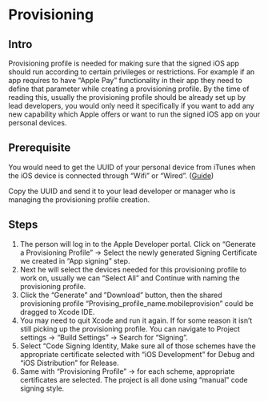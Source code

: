 # Provisioning

## Intro

Provisioning profile is needed for making sure that the signed iOS app should run according to certain privileges or restrictions. For example if an app requires to have “Apple Pay” functionality in their app they need to define that parameter while creating a provisioning profile. By the time of reading this, usually the provisioning profile should be already set up by lead developers, you would only need it specifically if you want to add any new capability which Apple offers or want to run the signed iOS app on your personal devices.

## Prerequisite

You would need to get the UUID of your personal device from iTunes when the iOS device is connected through “Wifi” or “Wired”. \([Guide](https://www.imore.com/how-find-your-iphones-serial-number-udid-or-other-information)\)

Copy the UUID and send it to your lead developer or manager who is managing the provisioning profile creation.

## Steps

1. The person will log in to the Apple Developer portal. Click on “Generate a Provisioning Profile” -&gt; Select the newly generated Signing Certificate we created in “App signing” step.
2. Next he will select the devices needed for this provisioning profile to work on, usually we can “Select All” and Continue with naming the provisioning profile.
3. Click the “Generate” and ”Download” button, then the shared provisioning profile “Provising\_profile\_name.mobileprovision” could be dragged to Xcode IDE.
4. You may need to quit Xcode and run it again. If for some reason it isn’t still picking up the provisioning profile. You can navigate to Project settings -&gt; “Build Settings” -&gt; Search for “Signing”.
5. Select “Code Signing Identity, Make sure all of those schemes have the appropriate certificate selected with “iOS Development” for Debug and “iOS Distribution” for Release.
6. Same with “Provisioning Profile” -&gt; for each scheme, appropriate certificates are selected. The project is all done using “manual” code signing style.

